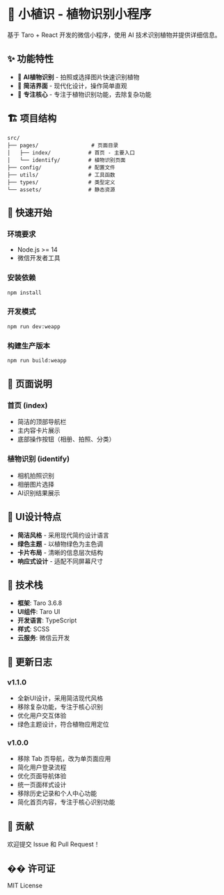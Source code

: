 # 🌱 小植识 - 植物识别小程序

基于 Taro + React 开发的微信小程序，使用 AI 技术识别植物并提供详细信息。

## ✨ 功能特性

- 🌿 **AI植物识别** - 拍照或选择图片快速识别植物
- 📱 **简洁界面** - 现代化设计，操作简单直观
- 🎯 **专注核心** - 专注于植物识别功能，去除复杂功能

## 🏗️ 项目结构

```
src/
├── pages/                 # 页面目录
│   ├── index/            # 首页 - 主要入口
│   └── identify/         # 植物识别页面
├── config/               # 配置文件
├── utils/                # 工具函数
├── types/                # 类型定义
└── assets/               # 静态资源
```

## 🚀 快速开始

### 环境要求

- Node.js >= 14
- 微信开发者工具

### 安装依赖

```bash
npm install
```

### 开发模式

```bash
npm run dev:weapp
```

### 构建生产版本

```bash
npm run build:weapp
```

## 📱 页面说明

### 首页 (index)
- 简洁的顶部导航栏
- 主内容卡片展示
- 底部操作按钮（相册、拍照、分类）

### 植物识别 (identify)
- 相机拍照识别
- 相册图片选择
- AI识别结果展示

## 🎨 UI设计特点

- **简洁风格** - 采用现代简约设计语言
- **绿色主题** - 以植物绿色为主色调
- **卡片布局** - 清晰的信息层次结构
- **响应式设计** - 适配不同屏幕尺寸

## 🔧 技术栈

- **框架**: Taro 3.6.8
- **UI组件**: Taro UI
- **开发语言**: TypeScript
- **样式**: SCSS
- **云服务**: 微信云开发

## 📝 更新日志

### v1.1.0
- 全新UI设计，采用简洁现代风格
- 移除复杂功能，专注于核心识别
- 优化用户交互体验
- 绿色主题设计，符合植物应用定位

### v1.0.0
- 移除 Tab 页导航，改为单页面应用
- 简化用户登录流程
- 优化页面导航体验
- 统一页面样式设计
- 移除历史记录和个人中心功能
- 简化首页内容，专注于核心识别功能

## 🤝 贡献

欢迎提交 Issue 和 Pull Request！

## �� 许可证

MIT License 
